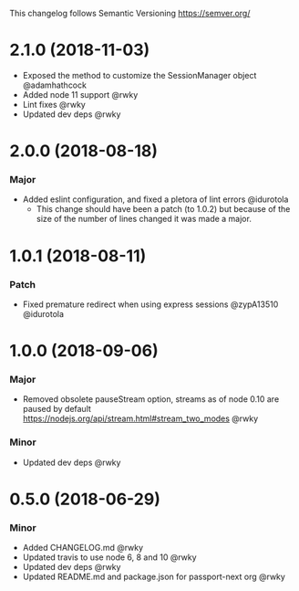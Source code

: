 This changelog follows Semantic Versioning https://semver.org/

# 2.1.0 (2018-11-03)

* Exposed the method to customize the SessionManager object @adamhathcock
* Added node 11 support @rwky
* Lint fixes @rwky
* Updated dev deps @rwky

# 2.0.0 (2018-08-18)

### Major

* Added eslint configuration, and fixed a pletora of lint errors @idurotola
  * This change should have been a patch (to 1.0.2) but because of the size of the
  number of lines changed it was made a major.

# 1.0.1 (2018-08-11)

### Patch

* Fixed premature redirect when using express sessions @zypA13510 @idurotola

# 1.0.0 (2018-09-06)

### Major

* Removed obsolete pauseStream option, streams as of node 0.10 are paused by default https://nodejs.org/api/stream.html#stream_two_modes @rwky

### Minor

* Updated dev deps @rwky

# 0.5.0 (2018-06-29)

### Minor

* Added CHANGELOG.md @rwky
* Updated travis to use node 6, 8 and 10 @rwky
* Updated dev deps @rwky
* Updated README.md and package.json for passport-next org @rwky
